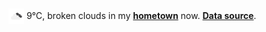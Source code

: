 <img src="assets/weather.png?hour=2024-01-23-14" alt="broken clouds" width="25" height="25" style="vertical-align:middle;position:relative;top:-1pt;"/> 9&deg;C, broken clouds in my [**hometown**](https://en.wikipedia.org/wiki/Shantou) now. [**Data source**](https://openweathermap.org/).